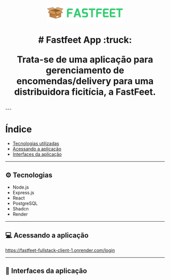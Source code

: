 <h1 align="center">
  <p><img src='./client/src/assets/fastfeet-logo.png' height="60"></p>
 # Fastfeet App :truck:
<p>Trata-se de uma aplicação para gerenciamento de encomendas/delivery para uma distribuidora ficitícia, a FastFeet.</p>
</h1>
---

# Índice
 - [Tecnologias utilizadas](#-tecnologias)
 - [Acessando a aplicação](#-acessando-a-aplicação)
 - [Interfaces da aplicação](#-interfaces-da-aplicação)

---

## ⚙ Tecnologias

 - Node.js
 - Express.js
 - React
 - PostgreSQL
 - Shadcn
 - Render

---

## 💻 Acessando a aplicação

https://fastfeet-fullstack-client-1.onrender.com/login

---

## 📸 Interfaces da aplicação
